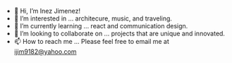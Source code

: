 - 👋 Hi, I’m Inez Jimenez!
- 👀 I’m interested in ... architecure, music, and traveling.
- 🌱 I’m currently learning ... react and communication design.
- 💞️ I’m looking to collaborate on ...  projects that are unique and innovated.
- 📫 How to reach me ... Please feel free to email me at ijim9182@yahoo.com

<!---
inezjimenez/inezjimenez is a ✨ special ✨ repository because its `README.md` (this file) appears on your GitHub profile.
You can click the Preview link to take a look at your changes.
--->
